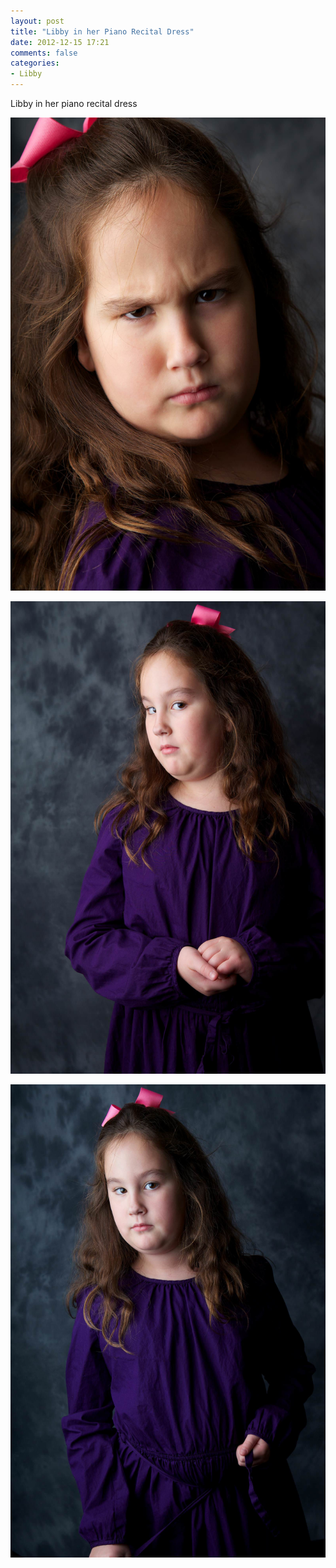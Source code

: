 ```yaml
---
layout: post
title: "Libby in her Piano Recital Dress"
date: 2012-12-15 17:21
comments: false
categories: 
- Libby
---
```

Libby in her piano recital dress

![Libby's Piano Recital, trying to look mad](/assets/images/2012/2012-11-11/LibbyPianoRecital2012-11-04at13-55-02.jpg)


![Libby's Piano Recital, hands folded](/assets/images/2012/2012-11-11/LibbyPianoRecital2012-11-04at13-54-45.jpg)


![Libby's Piano Recital in her new dress](/assets/images/2012/2012-11-11/LibbyPianoRecital2012-11-04at13-54-31.jpg)




